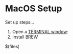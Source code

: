 # MacOS Setup

Set up steps...

1. Open a [TERMINAL window](https://blog.teamtreehouse.com/introduction-to-the-mac-os-x-command-line): 
2. Install [BREW](https://brew.sh/)

$(files)
<!--stackedit_data:
eyJoaXN0b3J5IjpbLTEyMTExMjgyNDJdfQ==
-->